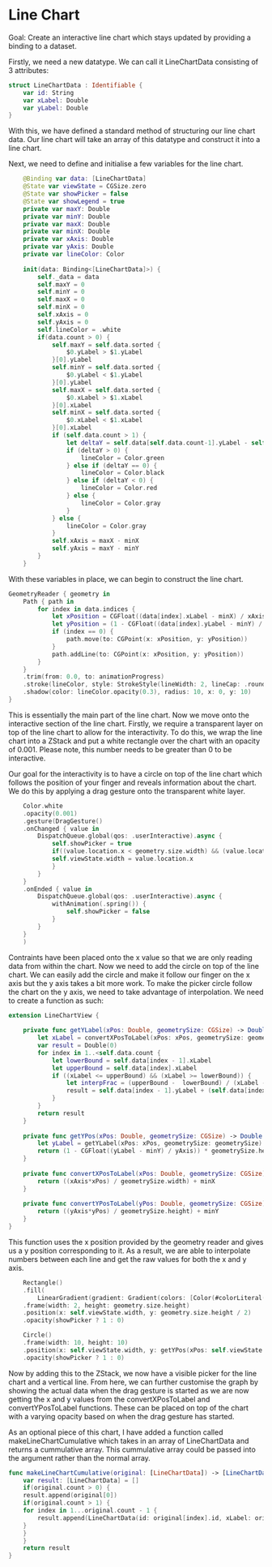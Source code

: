 # Line Chart
 
Goal: Create an interactive line chart which stays updated by providing a binding to a dataset.

Firstly, we need a new datatype. We can call it LineChartData consisting of 3 attributes:

```swift
struct LineChartData : Identifiable {
    var id: String
    var xLabel: Double
    var yLabel: Double
}
```
With this, we have defined a standard method of structuring our line chart data. Our line chart will take an array of this datatype and construct it into a line chart.

Next, we need to define and initialise a few variables for the line chart.

```swift
    @Binding var data: [LineChartData]
    @State var viewState = CGSize.zero
    @State var showPicker = false
    @State var showLegend = true
    private var maxY: Double
    private var minY: Double
    private var maxX: Double
    private var minX: Double
    private var xAxis: Double
    private var yAxis: Double
    private var lineColor: Color
    
    init(data: Binding<[LineChartData]>) {
        self._data = data
        self.maxY = 0
        self.minY = 0
        self.maxX = 0
        self.minX = 0
        self.xAxis = 0
        self.yAxis = 0
        self.lineColor = .white
        if(data.count > 0) {
            self.maxY = self.data.sorted {
                $0.yLabel > $1.yLabel
            }[0].yLabel
            self.minY = self.data.sorted {
                $0.yLabel < $1.yLabel
            }[0].yLabel
            self.maxX = self.data.sorted {
                $0.xLabel > $1.xLabel
            }[0].xLabel
            self.minX = self.data.sorted {
                $0.xLabel < $1.xLabel
            }[0].xLabel
            if (self.data.count > 1) {
                let deltaY = self.data[self.data.count-1].yLabel - self.data[self.data.count-2].yLabel
                if (deltaY > 0) {
                    lineColor = Color.green
                } else if (deltaY == 0) {
                    lineColor = Color.black
                } else if (deltaY < 0) {
                    lineColor = Color.red
                } else {
                    lineColor = Color.gray
                }
            } else {
                lineColor = Color.gray
            }
            self.xAxis = maxX - minX
            self.yAxis = maxY - minY
        }
    }
```

With these variables in place, we can begin to construct the line chart.

```swift
GeometryReader { geometry in          
    Path { path in
        for index in data.indices {
            let xPosition = CGFloat((data[index].xLabel - minX) / xAxis) * geometry.size.width
            let yPosition = (1 - CGFloat((data[index].yLabel - minY) / yAxis)) * geometry.size.height
            if (index == 0) {
                path.move(to: CGPoint(x: xPosition, y: yPosition))
            }
            path.addLine(to: CGPoint(x: xPosition, y: yPosition))
        }
    }
    .trim(from: 0.0, to: animationProgress)
    .stroke(lineColor, style: StrokeStyle(lineWidth: 2, lineCap: .round, lineJoin: .round))
    .shadow(color: lineColor.opacity(0.3), radius: 10, x: 0, y: 10)
}
```

This is essentially the main part of the line chart. Now we move onto the interactive section of the line chart. Firstly, we require a transparent layer on top of the line chart to allow for the interactivity. To do this, we wrap the line chart into a ZStack and put a white rectangle over the chart with an opacity of 0.001. Please note, this number needs to be greater than 0 to be interactive.

Our goal for the interactivity is to have a circle on top of the line chart which follows the position of your finger and reveals information about the chart. We do this by applying a drag gesture onto the transparent white layer.

```swift
    Color.white
    .opacity(0.001)
    .gesture(DragGesture()
    .onChanged { value in
        DispatchQueue.global(qos: .userInteractive).async {
            self.showPicker = true
            if((value.location.x < geometry.size.width) && (value.location.x > 0)) {
            self.viewState.width = value.location.x
            }
        }
    }
    .onEnded { value in
        DispatchQueue.global(qos: .userInteractive).async {
            withAnimation(.spring()) {
                self.showPicker = false
            }
        }
    }
    )
```

Contraints have been placed onto the x value so that we are only reading data from within the chart. Now we need to add the circle on top of the line chart. We can easily add the circle and make it follow our finger on the x axis but the y axis takes a bit more work. To make the picker circle follow the chart on the y axis, we need to take advantage of interpolation. We need to create a function as such:

```swift
extension LineChartView {
    
    private func getYLabel(xPos: Double, geometrySize: CGSize) -> Double {
        let xLabel = convertXPosToLabel(xPos: xPos, geometrySize: geometrySize)
        var result = Double(0)
        for index in 1..<self.data.count {
            let lowerBound = self.data[index - 1].xLabel
            let upperBound = self.data[index].xLabel
            if ((xLabel <= upperBound) && (xLabel >= lowerBound)) {
                let interpFrac = (upperBound -  lowerBound) / (xLabel - lowerBound)
                result = self.data[index - 1].yLabel + (self.data[index].yLabel - self.data[index - 1].yLabel) / interpFrac
            }
        }
        return result
    }
    
    private func getYPos(xPos: Double, geometrySize: CGSize) -> Double {
        let yLabel = getYLabel(xPos: xPos, geometrySize: geometrySize)
        return (1 - CGFloat((yLabel - minY) / yAxis)) * geometrySize.height
    }
    
    private func convertXPosToLabel(xPos: Double, geometrySize: CGSize) -> Double {
        return ((xAxis*xPos) / geometrySize.width) + minX
    }
    
    private func convertYPosToLabel(yPos: Double, geometrySize: CGSize) -> Double {
        return ((yAxis*yPos) / geometrySize.height) + minY
    }
}
```

This function uses the x position provided by the geometry reader and gives us a y position corresponding to it. As a result, we are able to interpolate numbers between each line and get the raw values for both the x and y axis.

```swift
    Rectangle()
    .fill(
        LinearGradient(gradient: Gradient(colors: [Color(#colorLiteral(red: 0.9568627451, green: 0.3607843137, blue: 0.262745098, alpha: 1)).opacity(0.5), Color(#colorLiteral(red: 0.9215686275, green: 0.2, blue: 0.2862745098, alpha: 1)), Color(#colorLiteral(red: 0.9568627451, green: 0.3607843137, blue: 0.262745098, alpha: 1)).opacity(0.5)]), startPoint: .top, endPoint: .bottom))
    .frame(width: 2, height: geometry.size.height)
    .position(x: self.viewState.width, y: geometry.size.height / 2)
    .opacity(showPicker ? 1 : 0)

    Circle()
    .frame(width: 10, height: 10)
    .position(x: self.viewState.width, y: getYPos(xPos: self.viewState.width, geometrySize: geometry.size))
    .opacity(showPicker ? 1 : 0)
```

Now by adding this to the ZStack, we now have a visible picker for the line chart and a vertical line. From here, we can further customise the graph by showing the actual data when the drag gesture is started as we are now getting the x and y values from the convertXPosToLabel and convertYPosToLabel functions. These can be placed on top of the chart with a varying opacity based on when the drag gesture has started.

As an optional piece of this chart, I have added a function called makeLineChartCumulative which takes in an array of LineChartData and returns a cummulative array. This cummulative array could be passed into the argument rather than the normal array.

```swift
func makeLineChartCumulative(original: [LineChartData]) -> [LineChartData] {
    var result: [LineChartData] = []
    if(original.count > 0) {
    result.append(original[0])
    if(original.count > 1) {
    for index in 1...original.count - 1 {
        result.append(LineChartData(id: original[index].id, xLabel: original[index].xLabel, yLabel: original[index].yLabel + result[index - 1].yLabel))
    }
    }
    }
    return result
}
```
